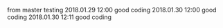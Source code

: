 from master testing
2018.01.29 12:00 good coding
2018.01.30 12:00 good coding
2018.01.30 12:11 good coding